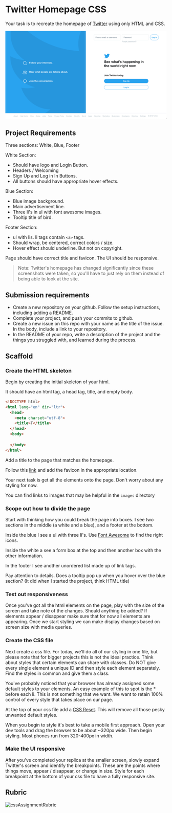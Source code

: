 # Twitter Homepage CSS

Your task is to recreate the homepage of [Twitter](https://twitter.com/?lang=en) using only HTML and CSS.

![homepage.png](./images/homepage.png)

## Project Requirements

Three sections:
White, Blue, Footer

White Section:
* Should have logo and Login Button.
* Headers / Welcoming
* Sign Up and Log in In Buttons.
* All buttons should have appropriate hover effects.

Blue Section:
* Blue image background.
* Main advertisement line.
* Three li's in ul with font awesome images.
* Tooltip title of bird.

Footer Section:
* ul with lis. li tags contain `<a>` tags.
* Should wrap, be centered, correct colors / size.
* Hover effect should underline. But not on copyright.

Page should have correct title and favicon.  The UI should be responsive.

> Note: Twitter's homepage has changed significantly since these screenshots were taken, so you'll have to just rely on them instead of being able to look at the site.

## Submission requirements

* Create a new repository on your github. Follow the setup instructions, including adding a README.
* Complete your project, and push your commits to github.
* Create a new issue on this repo with your name as the title of the issue. In the body, include a link to your repository.
* In the README of your repo, write a description of the project and the things you struggled with, and learned during the process. 

## Scaffold

### Create the HTML skeleton

Begin by creating the initial skeleton of your html.

It should have an html tag, a head tag, title, and empty body.

```HTML
<!DOCTYPE html>
<html lang="en" dir="ltr">
  <head>
    <meta charset="utf-8">
    <title>T</title>
  </head>
  <body>

  </body>
</html>
```

Add a title to the page that matches the homepage.

Follow this [link](https://www.favicon.cc/?action=icon&file_id=802027) and add the favicon in the appropriate location.

Your next task is get all the elements onto the page. Don't worry about any styling for now.

You can find links to images that may be helpful in the `images` directory

### Scope out how to divide the page

Start with thinking how you could break the page into boxes. I see two sections in the middle (a white and a blue), and a footer at the bottom.

Inside the blue I see a ul with three li's. Use [Font Awesome](https://fontawesome.com/start) to find the right icons.

Inside the white a see a form box at the top and then another box with the other information.

In the footer I see another unordered list made up of link tags.

Pay attention to details. Does a tooltip pop up when you hover over the blue section? (It did when I started the project, think HTML title)

### Test out responsiveness

Once you've got all the html elements on the page, play with the size of the screen and take note of the changes. Should anything be added? If elements appear / disappear make sure that for now all elements are appearing. Once we start styling we can make display changes based on screen size with media queries.

### Create the CSS file

Next create a css file. For today, we'll do all of our styling in one file, but please note that for bigger projects this is not the ideal practice. Think about styles that certain elements can share with classes. Do NOT give every single element a unique ID and then style each element separately. Find the styles in common and give them a class.

You've probably noticed that your browser has already assigned some default styles to your elements. An easy example of this to spot is the * before each li. This is not something that we want. We want to retain 100% control of every style that takes place on our page.

At the top of your css file add a [CSS Reset](https://cssreset.com/scripts/eric-meyer-reset-css/). This will remove all those pesky unwanted default styles.

When you begin to style it's best to take a mobile first approach. Open your dev tools and drag the browser to be about ~320px wide. Then begin styling. Most phones run from 320-400px in width.

### Make the UI responsive

After you've completed your replica at the smaller screen, slowly expand Twitter's screen and identify the breakpoints. These are the points where things move, appear / disappear, or change in size. Style for each breakpoint at the bottom of your css file to have a fully responsive site.

## Rubric

![cssAssignmentRubric](./images/cssAssignmentRubric.png)